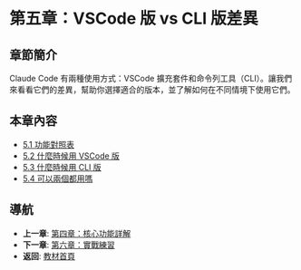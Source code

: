 # 第五章：VSCode 版 vs CLI 版差異

## 章節簡介

Claude Code 有兩種使用方式：VSCode 擴充套件和命令列工具（CLI）。讓我們來看看它們的差異，幫助你選擇適合的版本，並了解如何在不同情境下使用它們。

## 本章內容

- [5.1 功能對照表](./5.1-comparison-table.md)
- [5.2 什麼時候用 VSCode 版](./5.2-when-to-use-vscode.md)
- [5.3 什麼時候用 CLI 版](./5.3-when-to-use-cli.md)
- [5.4 可以兩個都用嗎](./5.4-using-both.md)

## 導航

- **上一章**: [第四章：核心功能詳解](../chapter4/README.md)
- **下一章**: [第六章：實戰練習](../chapter6/README.md)
- **返回**: [教材首頁](../../README.md)
